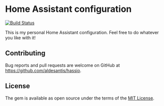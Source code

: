 # Home Assistant configuration

[![Build Status](https://travis-ci.org/aldesantis/home-assistant.svg?branch=master)](https://travis-ci.org/aldesantis/home-assistant)

This is my personal Home Assistant configuration. Feel free to do whatever you like with it!

## Contributing

Bug reports and pull requests are welcome on GitHub at https://github.com/aldesantis/hassio.

## License

The gem is available as open source under the terms of the [MIT License](http://opensource.org/licenses/MIT).
